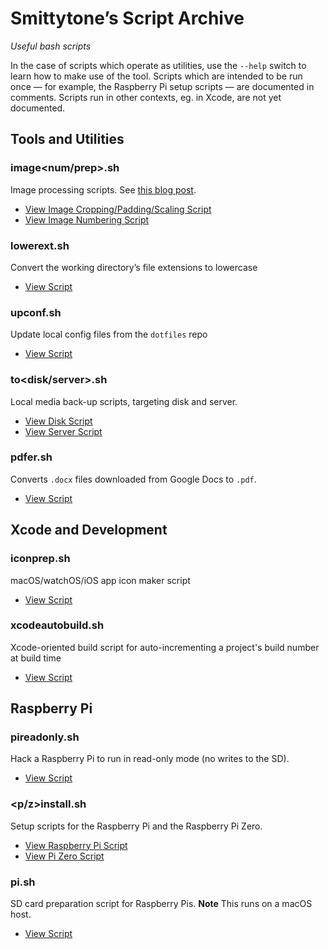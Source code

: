 # Smittytone’s Script Archive #

*Useful bash scripts*

In the case of scripts which operate as utilities, use the `--help` switch to learn how to make use of the tool. Scripts which are intended to be run once &mdash; for example, the Raspberry Pi setup scripts &mdash; are documented in comments. Scripts run in other contexts, eg. in Xcode, are not yet documented.

## Tools and Utilities ##

### image&lt;num/prep&gt;.sh ###

Image processing scripts. See [this blog post](https://smittytone.wordpress.com/2019/10/24/macos-image-manipulation-with-sips/).

- [View Image Cropping/Padding/Scaling Script](imageprep.sh)
- [View Image Numbering Script](imagenum.sh)

### lowerext.sh ###

Convert the working directory’s file extensions to lowercase

- [View Script](lowerext.sh)

### upconf.sh ###

Update local config files from the `dotfiles` repo

- [View Script](upconf.sh)

### to&lt;disk/server&gt;.sh ###

Local media back-up scripts, targeting disk and server.

- [View Disk Script](todisk.sh)
- [View Server Script](toserver.sh)

### pdfer.sh ###

Converts `.docx` files downloaded from Google Docs to `.pdf`.

- [View Script](pdfer.sh)

## Xcode and Development ##

### iconprep.sh ###

macOS/watchOS/iOS app icon maker script

- [View Script](iconprep.sh)

### xcodeautobuild.sh ###

Xcode-oriented build script for auto-incrementing a project's build number at build time

- [View Script](xcodeautobuild.sh)

## Raspberry Pi ##

### pireadonly.sh ###

Hack a Raspberry Pi to run in read-only mode (no writes to the SD).

- [View Script](pireadonly.sh)

### &lt;p/z&gt;install.sh ###

Setup scripts for the Raspberry Pi and the Raspberry Pi Zero.

- [View Raspberry Pi Script](pinstall.sh)
- [View Pi Zero Script](zinstall.sh)

### pi.sh ###

SD card preparation script for Raspberry Pis. **Note** This runs on a macOS host.

- [View Script](pi.sh)